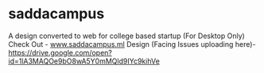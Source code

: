 # saddacampus
A design converted to web for college based startup
(For Desktop Only)
Check Out - www.saddacampus.ml
Design (Facing Issues uploading here)- https://drive.google.com/open?id=1lA3MAQOe9bO8wA5Y0mMQld9IYc9kihVe
